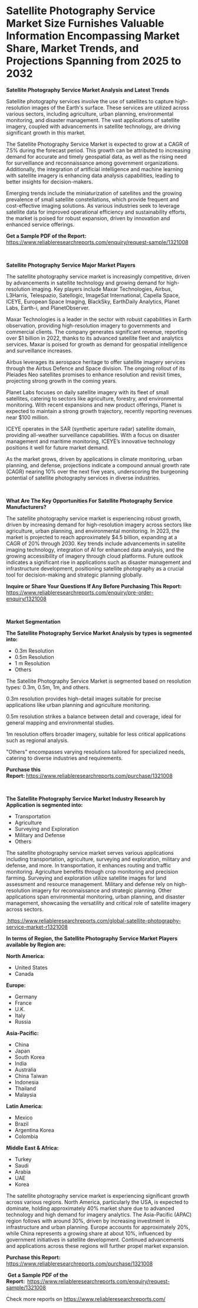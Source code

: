 <p><h1>Satellite Photography Service Market Size Furnishes Valuable Information Encompassing Market Share, Market Trends, and Projections Spanning from 2025 to 2032</h1></p><p><strong>Satellite Photography Service Market Analysis and Latest Trends</strong></p>
<p><p>Satellite photography services involve the use of satellites to capture high-resolution images of the Earth's surface. These services are utilized across various sectors, including agriculture, urban planning, environmental monitoring, and disaster management. The vast applications of satellite imagery, coupled with advancements in satellite technology, are driving significant growth in this market.</p><p>The Satellite Photography Service Market is expected to grow at a CAGR of 7.5% during the forecast period. This growth can be attributed to increasing demand for accurate and timely geospatial data, as well as the rising need for surveillance and reconnaissance among government organizations. Additionally, the integration of artificial intelligence and machine learning with satellite imagery is enhancing data analysis capabilities, leading to better insights for decision-makers.</p><p>Emerging trends include the miniaturization of satellites and the growing prevalence of small satellite constellations, which provide frequent and cost-effective imaging solutions. As various industries seek to leverage satellite data for improved operational efficiency and sustainability efforts, the market is poised for robust expansion, driven by innovation and enhanced service offerings.</p></p>
<p><strong>Get a Sample PDF of the Report:&nbsp;</strong> <a href="https://www.reliableresearchreports.com/enquiry/request-sample/1321008?utm_campaign=3287&utm_medium=2&utm_source=Github&utm_content=ia&utm_term=29032025&utm_id=satellite-photography-service">https://www.reliableresearchreports.com/enquiry/request-sample/1321008</a></p>
<p>&nbsp;</p>
<p><strong>Satellite Photography Service Major Market Players</strong></p>
<p><p>The satellite photography service market is increasingly competitive, driven by advancements in satellite technology and growing demand for high-resolution imaging. Key players include Maxar Technologies, Airbus, L3Harris, Telespazio, Satellogic, ImageSat International, Capella Space, ICEYE, European Space Imaging, BlackSky, EarthDaily Analytics, Planet Labs, Earth-i, and PlanetObserver.</p><p>Maxar Technologies is a leader in the sector with robust capabilities in Earth observation, providing high-resolution imagery to governments and commercial clients. The company generates significant revenue, reporting over $1 billion in 2022, thanks to its advanced satellite fleet and analytics services. Maxar is poised for growth as demand for geospatial intelligence and surveillance increases.</p><p>Airbus leverages its aerospace heritage to offer satellite imagery services through the Airbus Defence and Space division. The ongoing rollout of its Pleiades Neo satellites promises to enhance resolution and revisit times, projecting strong growth in the coming years.</p><p>Planet Labs focuses on daily satellite imagery with its fleet of small satellites, catering to sectors like agriculture, forestry, and environmental monitoring. With recent expansions and new product offerings, Planet is expected to maintain a strong growth trajectory, recently reporting revenues near $100 million.</p><p>ICEYE operates in the SAR (synthetic aperture radar) satellite domain, providing all-weather surveillance capabilities. With a focus on disaster management and maritime monitoring, ICEYE’s innovative technology positions it well for future market demand.</p><p>As the market grows, driven by applications in climate monitoring, urban planning, and defense, projections indicate a compound annual growth rate (CAGR) nearing 10% over the next five years, underscoring the burgeoning potential of satellite photography services in diverse industries.</p></p>
<p>&nbsp;</p>
<p><strong>What Are The Key Opportunities For Satellite Photography Service Manufacturers?</strong></p>
<p><p>The satellite photography service market is experiencing robust growth, driven by increasing demand for high-resolution imagery across sectors like agriculture, urban planning, and environmental monitoring. In 2023, the market is projected to reach approximately $4.5 billion, expanding at a CAGR of 20% through 2030. Key trends include advancements in satellite imaging technology, integration of AI for enhanced data analysis, and the growing accessibility of imagery through cloud platforms. Future outlook indicates a significant rise in applications such as disaster management and infrastructure development, positioning satellite photography as a crucial tool for decision-making and strategic planning globally.</p></p>
<p><strong>Inquire or Share Your Questions If Any Before Purchasing This Report:</strong> <a href="https://www.reliableresearchreports.com/enquiry/pre-order-enquiry/1321008?utm_campaign=3287&utm_medium=2&utm_source=Github&utm_content=ia&utm_term=29032025&utm_id=satellite-photography-service">https://www.reliableresearchreports.com/enquiry/pre-order-enquiry/1321008</a></p>
<p>&nbsp;</p>
<p><strong>Market Segmentation</strong></p>
<p><strong>The Satellite Photography Service Market Analysis by types is segmented into:</strong></p>
<p><ul><li>0.3m Resolution</li><li>0.5m Resolution</li><li>1 m Resolution</li><li>Others</li></ul></p>
<p><p>The Satellite Photography Service Market is segmented based on resolution types: 0.3m, 0.5m, 1m, and others. </p><p>0.3m resolution provides high-detail images suitable for precise applications like urban planning and agriculture monitoring. </p><p>0.5m resolution strikes a balance between detail and coverage, ideal for general mapping and environmental studies. </p><p>1m resolution offers broader imagery, suitable for less critical applications such as regional analysis. </p><p>"Others" encompasses varying resolutions tailored for specialized needs, catering to diverse industries and requirements.</p></p>
<p><strong>Purchase this Report:&nbsp;</strong><a href="https://www.reliableresearchreports.com/purchase/1321008?utm_campaign=3287&utm_medium=2&utm_source=Github&utm_content=ia&utm_term=29032025&utm_id=satellite-photography-service">https://www.reliableresearchreports.com/purchase/1321008</a></p>
<p>&nbsp;</p>
<p><strong>The Satellite Photography Service Market Industry Research by Application is segmented into:</strong></p>
<p><ul><li>Transportation</li><li>Agriculture</li><li>Surveying and Exploration</li><li>Military and Defense</li><li>Others</li></ul></p>
<p><p>The satellite photography service market serves various applications including transportation, agriculture, surveying and exploration, military and defense, and more. In transportation, it enhances routing and traffic monitoring. Agriculture benefits through crop monitoring and precision farming. Surveying and exploration utilize satellite images for land assessment and resource management. Military and defense rely on high-resolution imagery for reconnaissance and strategic planning. Other applications span environmental monitoring, urban planning, and disaster management, showcasing the versatility and critical role of satellite imagery across sectors.</p></p>
<p><a href="https://www.reliableresearchreports.com/global-satellite-photography-service-market-r1321008?utm_campaign=3287&utm_medium=2&utm_source=Github&utm_content=ia&utm_term=29032025&utm_id=satellite-photography-service">&nbsp;https://www.reliableresearchreports.com/global-satellite-photography-service-market-r1321008</a></p>
<p><strong>In terms of Region, the Satellite Photography Service Market Players available by Region are:</strong></p>
<p>
    <p> <strong> North America: </strong>
        <ul>
            <li>United States</li>
            <li>Canada</li>
        </ul>
        </p> 
    <p> <strong> Europe: </strong>
        <ul>
            <li>Germany</li>
            <li>France</li>
            <li>U.K.</li>
            <li>Italy</li>
            <li>Russia</li>
        </ul>
        </p> 
    <p> <strong> Asia-Pacific: </strong>
        <ul>
            <li>China</li>
            <li>Japan</li>
            <li>South Korea</li>
            <li>India</li>
            <li>Australia</li>
            <li>China Taiwan</li>
            <li>Indonesia</li>
            <li>Thailand</li>
            <li>Malaysia</li>
        </ul>
        </p> 
    <p> <strong> Latin America: </strong>
        <ul>
            <li>Mexico</li>
            <li>Brazil</li>
            <li>Argentina Korea</li>
            <li>Colombia</li>
        </ul>
        </p> 
    <p> <strong> Middle East & Africa: </strong>
        <ul>
            <li>Turkey</li>
            <li>Saudi</li>
            <li>Arabia</li>
            <li>UAE</li>
            <li>Korea</li>
        </ul>
    </p>
    </p>
<p><p>The satellite photography service market is experiencing significant growth across various regions. North America, particularly the USA, is expected to dominate, holding approximately 40% market share due to advanced technology and high demand for imagery analytics. The Asia-Pacific (APAC) region follows with around 30%, driven by increasing investment in infrastructure and urban planning. Europe accounts for approximately 20%, while China represents a growing share at about 10%, influenced by government initiatives in satellite development. Continued advancements and applications across these regions will further propel market expansion.</p></p>
<p><strong>Purchase this Report: </strong><a href="https://www.reliableresearchreports.com/purchase/1321008?utm_campaign=3287&utm_medium=2&utm_source=Github&utm_content=ia&utm_term=29032025&utm_id=satellite-photography-service">https://www.reliableresearchreports.com/purchase/1321008</a></p>
<p>&nbsp;<strong>Get a Sample PDF of the Report:&nbsp;&nbsp;</strong><a href="https://www.reliableresearchreports.com/enquiry/request-sample/1321008?utm_campaign=3287&utm_medium=2&utm_source=Github&utm_content=ia&utm_term=29032025&utm_id=satellite-photography-service">https://www.reliableresearchreports.com/enquiry/request-sample/1321008</a></p>
<p><strong></strong></p>
<p>Check more reports on <a href="https://www.reliableresearchreports.com/?utm_campaign=3287&utm_medium=2&utm_source=Github&utm_content=ia&utm_term=29032025&utm_id=satellite-photography-service">https://www.reliableresearchreports.com/</a></p>